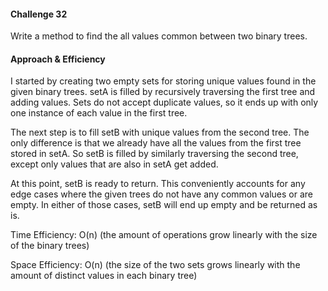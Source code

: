 #### Challenge 32

Write a method to find the all values common between two binary trees.

#### Approach & Efficiency


I started by creating two empty sets for storing unique values found in the given binary trees. setA is filled by recursively traversing the first tree and adding values. Sets do not accept duplicate values, so it ends up with only one instance of each value in the first tree.

The next step is to fill setB with unique values from the second tree. The only difference is that we already have all the values from the first tree stored in setA. So setB is filled by similarly traversing the second tree, except only values that are also in setA get added.

At this point, setB is ready to return. This conveniently accounts for any edge cases where the given trees do not have any common values or are empty. In either of those cases, setB will end up empty and be returned as is.

Time Efficiency: O(n) (the amount of operations grow linearly with the size of the binary trees)

Space Efficiency: O(n) (the size of the two sets grows linearly with the amount of distinct values in each binary tree)